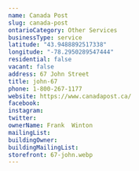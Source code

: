 ```yaml
---
name: Canada Post
slug: canada-post
ontarioCategory: Other Services
businessType: service
latitude: "43.9488892517338"
longitude: "-78.2950289547444"
residential: false
vacant: false
address: 67 John Street
title: john-67
phone: 1-800-267-1177
website: https://www.canadapost.ca/
facebook:
instagram:
twitter:
ownerName: Frank  Winton
mailingList:
buildingOwner:
buildingMailingList:
storefront: 67-john.webp
---
```


